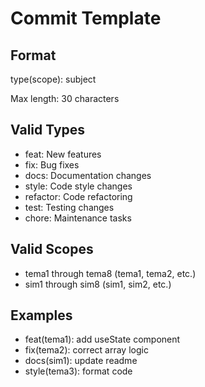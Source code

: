 # Commit Template

## Format
type(scope): subject

Max length: 30 characters

## Valid Types
- feat: New features
- fix: Bug fixes
- docs: Documentation changes
- style: Code style changes
- refactor: Code refactoring
- test: Testing changes
- chore: Maintenance tasks

## Valid Scopes
- tema1 through tema8 (tema1, tema2, etc.)
- sim1 through sim8 (sim1, sim2, etc.)

## Examples
- feat(tema1): add useState component
- fix(tema2): correct array logic
- docs(sim1): update readme
- style(tema3): format code
